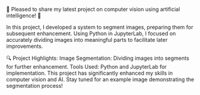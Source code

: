 🌟 Pleased to share my latest project on computer vision using artificial intelligence! 🌟

In this project, I developed a system to segment images, preparing them for subsequent enhancement. Using Python in JupyterLab, I focused on accurately dividing images into meaningful parts to facilitate later improvements.

🔍 Project Highlights:
Image Segmentation: Dividing images into segments for further enhancement.
Tools Used: Python and JupyterLab for implementation.
This project has significantly enhanced my skills in computer vision and AI. Stay tuned for an example image demonstrating the segmentation process!
